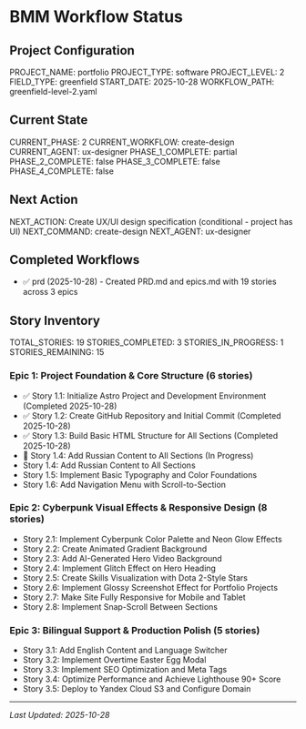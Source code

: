 # BMM Workflow Status

## Project Configuration

PROJECT_NAME: portfolio
PROJECT_TYPE: software
PROJECT_LEVEL: 2
FIELD_TYPE: greenfield
START_DATE: 2025-10-28
WORKFLOW_PATH: greenfield-level-2.yaml

## Current State

CURRENT_PHASE: 2
CURRENT_WORKFLOW: create-design
CURRENT_AGENT: ux-designer
PHASE_1_COMPLETE: partial
PHASE_2_COMPLETE: false
PHASE_3_COMPLETE: false
PHASE_4_COMPLETE: false

## Next Action

NEXT_ACTION: Create UX/UI design specification (conditional - project has UI)
NEXT_COMMAND: create-design
NEXT_AGENT: ux-designer

## Completed Workflows

- ✅ prd (2025-10-28) - Created PRD.md and epics.md with 19 stories across 3 epics

## Story Inventory

TOTAL_STORIES: 19
STORIES_COMPLETED: 3
STORIES_IN_PROGRESS: 1
STORIES_REMAINING: 15

### Epic 1: Project Foundation & Core Structure (6 stories)
- ✅ Story 1.1: Initialize Astro Project and Development Environment (Completed 2025-10-28)
- ✅ Story 1.2: Create GitHub Repository and Initial Commit (Completed 2025-10-28)
- ✅ Story 1.3: Build Basic HTML Structure for All Sections (Completed 2025-10-28)
- 🔄 Story 1.4: Add Russian Content to All Sections (In Progress)
- Story 1.4: Add Russian Content to All Sections
- Story 1.5: Implement Basic Typography and Color Foundations
- Story 1.6: Add Navigation Menu with Scroll-to-Section

### Epic 2: Cyberpunk Visual Effects & Responsive Design (8 stories)
- Story 2.1: Implement Cyberpunk Color Palette and Neon Glow Effects
- Story 2.2: Create Animated Gradient Background
- Story 2.3: Add AI-Generated Hero Video Background
- Story 2.4: Implement Glitch Effect on Hero Heading
- Story 2.5: Create Skills Visualization with Dota 2-Style Stars
- Story 2.6: Implement Glossy Screenshot Effect for Portfolio Projects
- Story 2.7: Make Site Fully Responsive for Mobile and Tablet
- Story 2.8: Implement Snap-Scroll Between Sections

### Epic 3: Bilingual Support & Production Polish (5 stories)
- Story 3.1: Add English Content and Language Switcher
- Story 3.2: Implement Overtime Easter Egg Modal
- Story 3.3: Implement SEO Optimization and Meta Tags
- Story 3.4: Optimize Performance and Achieve Lighthouse 90+ Score
- Story 3.5: Deploy to Yandex Cloud S3 and Configure Domain

---

_Last Updated: 2025-10-28_
